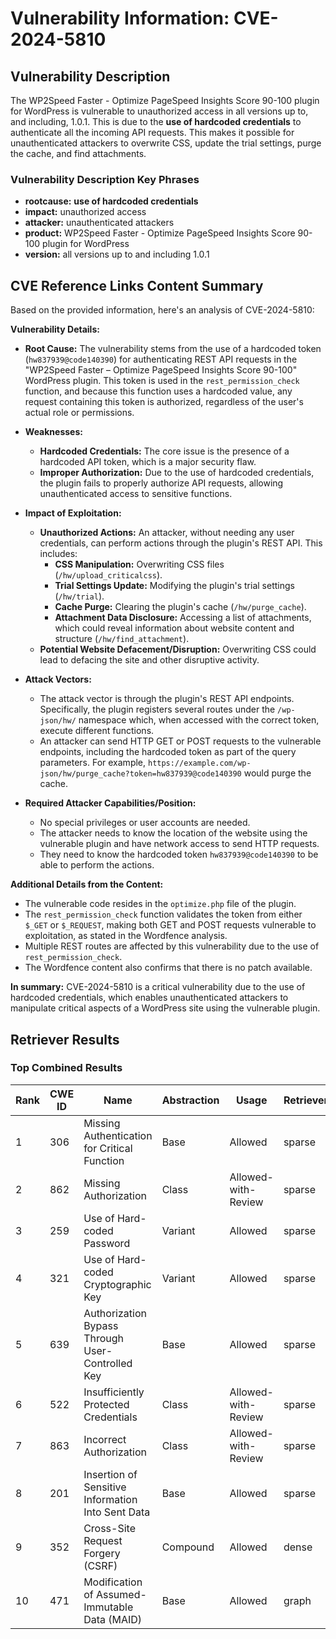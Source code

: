 # Vulnerability Information: CVE-2024-5810

## Vulnerability Description
The WP2Speed Faster - Optimize PageSpeed Insights Score 90-100 plugin for WordPress is vulnerable to unauthorized access in all versions up to, and including, 1.0.1. This is due to the **use of hardcoded credentials** to authenticate all the incoming API requests. This makes it possible for unauthenticated attackers to overwrite CSS, update the trial settings, purge the cache, and find attachments.

### Vulnerability Description Key Phrases
- **rootcause:** **use of hardcoded credentials**
- **impact:** unauthorized access
- **attacker:** unauthenticated attackers
- **product:** WP2Speed Faster - Optimize PageSpeed Insights Score 90-100 plugin for WordPress
- **version:** all versions up to and including 1.0.1

## CVE Reference Links Content Summary
Based on the provided information, here's an analysis of CVE-2024-5810:

**Vulnerability Details:**

*   **Root Cause:** The vulnerability stems from the use of a hardcoded token (`hw837939@code140390`) for authenticating REST API requests in the "WP2Speed Faster – Optimize PageSpeed Insights Score 90-100" WordPress plugin. This token is used in the `rest_permission_check` function, and because this function uses a hardcoded value, any request containing this token is authorized, regardless of the user's actual role or permissions.
*   **Weaknesses:**
    *   **Hardcoded Credentials:** The core issue is the presence of a hardcoded API token, which is a major security flaw.
    *   **Improper Authorization:** Due to the use of hardcoded credentials, the plugin fails to properly authorize API requests, allowing unauthenticated access to sensitive functions.
*   **Impact of Exploitation:**
    *   **Unauthorized Actions:** An attacker, without needing any user credentials, can perform actions through the plugin's REST API. This includes:
        *   **CSS Manipulation:** Overwriting CSS files (`/hw/upload_criticalcss`).
        *   **Trial Settings Update:** Modifying the plugin's trial settings (`/hw/trial`).
        *   **Cache Purge:** Clearing the plugin's cache (`/hw/purge_cache`).
        *   **Attachment Data Disclosure:** Accessing a list of attachments, which could reveal information about website content and structure (`/hw/find_attachment`).
    *   **Potential Website Defacement/Disruption:** Overwriting CSS could lead to defacing the site and other disruptive activity.
*   **Attack Vectors:**
    *   The attack vector is through the plugin's REST API endpoints. Specifically, the plugin registers several routes under the `/wp-json/hw/` namespace which, when accessed with the correct token, execute different functions.
    *   An attacker can send HTTP GET or POST requests to the vulnerable endpoints, including the hardcoded token as part of the query parameters. For example, `https://example.com/wp-json/hw/purge_cache?token=hw837939@code140390` would purge the cache.

*   **Required Attacker Capabilities/Position:**
    *   No special privileges or user accounts are needed.
    *   The attacker needs to know the location of the website using the vulnerable plugin and have network access to send HTTP requests.
    *   They need to know the hardcoded token `hw837939@code140390` to be able to perform the actions.

**Additional Details from the Content:**

*   The vulnerable code resides in the `optimize.php` file of the plugin.
*   The `rest_permission_check` function validates the token from either `$_GET` or `$_REQUEST`, making both GET and POST requests vulnerable to exploitation, as stated in the Wordfence analysis.
*   Multiple REST routes are affected by this vulnerability due to the use of `rest_permission_check`.
*   The Wordfence content also confirms that there is no patch available.

**In summary:** CVE-2024-5810 is a critical vulnerability due to the use of hardcoded credentials, which enables unauthenticated attackers to manipulate critical aspects of a WordPress site using the vulnerable plugin.

## Retriever Results

### Top Combined Results

| Rank | CWE ID | Name | Abstraction | Usage  | Retrievers | Individual Scores |
|------|--------|------|-------------|-------|------------|-------------------|
| 1 | 306 | Missing Authentication for Critical Function | Base | Allowed | sparse | 0.394 |
| 2 | 862 | Missing Authorization | Class | Allowed-with-Review | sparse | 0.386 |
| 3 | 259 | Use of Hard-coded Password | Variant | Allowed | sparse | 0.381 |
| 4 | 321 | Use of Hard-coded Cryptographic Key | Variant | Allowed | sparse | 0.378 |
| 5 | 639 | Authorization Bypass Through User-Controlled Key | Base | Allowed | sparse | 0.378 |
| 6 | 522 | Insufficiently Protected Credentials | Class | Allowed-with-Review | sparse | 0.370 |
| 7 | 863 | Incorrect Authorization | Class | Allowed-with-Review | sparse | 0.369 |
| 8 | 201 | Insertion of Sensitive Information Into Sent Data | Base | Allowed | sparse | 0.368 |
| 9 | 352 | Cross-Site Request Forgery (CSRF) | Compound | Allowed | dense | 0.608 |
| 10 | 471 | Modification of Assumed-Immutable Data (MAID) | Base | Allowed | graph | 0.003 |

